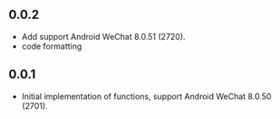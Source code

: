 ## 0.0.2

* Add support Android WeChat 8.0.51 (2720).
* code formatting

## 0.0.1

* Initial implementation of functions, support Android WeChat 8.0.50 (2701).

